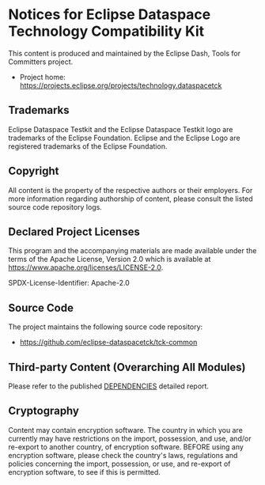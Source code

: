 # Notices for Eclipse Dataspace Technology Compatibility Kit

This content is produced and maintained by the Eclipse Dash, Tools for
Committers project.

* Project home: https://projects.eclipse.org/projects/technology.dataspacetck

## Trademarks

Eclipse Dataspace Testkit and the Eclipse Dataspace Testkit logo are trademarks of the Eclipse Foundation.
Eclipse and the Eclipse Logo are registered trademarks of the Eclipse Foundation.

## Copyright

All content is the property of the respective authors or their employers. For more information regarding authorship of
content, please consult the listed source code repository logs.

## Declared Project Licenses

This program and the accompanying materials are made available under the terms of the Apache License, Version 2.0 which
is available at https://www.apache.org/licenses/LICENSE-2.0.

SPDX-License-Identifier: Apache-2.0

## Source Code

The project maintains the following source code repository:

* https://github.com/eclipse-dataspacetck/tck-common

## Third-party Content (Overarching All Modules)

Please refer to the published [DEPENDENCIES](DEPENDENCIES)
detailed report.

## Cryptography

Content may contain encryption software. The country in which you are currently may have restrictions on the import,
possession, and use, and/or re-export to another country, of encryption software. BEFORE using any encryption software,
please check the country's laws, regulations and policies concerning the import, possession, or use, and re-export of
encryption software, to see if this is permitted.
